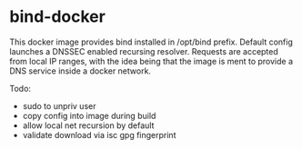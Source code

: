 # bind-docker

This docker image provides bind installed in /opt/bind prefix. Default config launches a DNSSEC enabled recursing resolver. Requests are accepted from local IP ranges, with the idea being that the image is ment to provide a DNS service inside a docker network.

Todo:
- sudo to unpriv user
- copy config into image during build
- allow local net recursion by default
- validate download via isc gpg fingerprint
